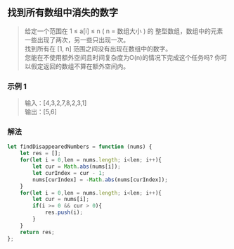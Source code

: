 
## 找到所有数组中消失的数字
> 给定一个范围在  1 ≤ a[i] ≤ n ( n = 数组大小 ) 的 整型数组，数组中的元素一些出现了两次，另一些只出现一次。         
> 找到所有在 [1, n] 范围之间没有出现在数组中的数字。         
> 您能在不使用额外空间且时间复杂度为O(n)的情况下完成这个任务吗? 你可以假定返回的数组不算在额外空间内。         

### 示例 1
> 输入：[4,3,2,7,8,2,3,1]              
> 输出：[5,6]          
   

### 解法
```javascript 1.8
let findDisappearedNumbers = function (nums) {
    let res = [];
    for(let i = 0,len = nums.length; i<len; i++){
        let cur = Math.abs(nums[i]);
        let curIndex = cur - 1;
        nums[curIndex] = -Math.abs(nums[curIndex]);
    }
    for(let i = 0,len = nums.length; i<len; i++){
        let cur = nums[i];
        if(i >= 0 && cur > 0){
            res.push(i);
        }
    }
    return res;
};
```
